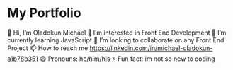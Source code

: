 # My Portfolio
👋 Hi, I’m Oladokun Michael
👀 I’m interested in Front End Development
🌱 I’m currently learning JavaScript
💞️ I’m looking to collaborate on any Front End Project
📫 How to reach me https://linkedin.com/in/michael-oladokun-a1b78b351
😄 Pronouns: he/him/his
⚡ Fun fact: im not so new to coding

